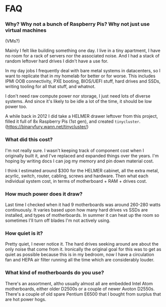 # FAQ

### Why? Why not a bunch of Raspberry Pis? Why not just use virtual machines
(VMs?)

Mainly I felt like building something one day.  I live in a tiny apartment,
I have no room for a rack of servers nor the associated noise.  And I had a
stack of random leftover hard drives I didn't have a use for.

In my day jobs I frequently deal with bare metal systems in datacenters, so
I want to replicate that in my homelab for better or for worse. This
includes IPMI OOB connectivity, PXE booting, BIOS/UEFI stuff, hard drives
and SSDs, writing tooling for all that stuff, and whatnot.

I don't need raw compute power nor storage, I just need lots of diverse
systems.  And since it's likely to be idle a lot of the time, it should be
low power too.

A while back in 2012 I did take a HELMER drawer leftover from this project,
filled it full of 8x Raspberry Pis (1st gen), and created `tinycluster`.
(https://binaryfury.wann.net/tinycluster/)

### What did this cost?

I'm not really sure.  I wasn't keeping track of component cost when I
originally built it, and I've replaced and expanded things over the years.
I'm hoping by writing docs I can jog my memory and pin down material cost.

I think I estimated around $300 for the HELMER cabinet, all the extra metal,
acyrlic, switch, router, cabling, screws and hardware.  Then what each
individual system cost, in terms of motherboard + RAM + drives cost.

### How much power does it draw?

Last time I checked when it had 9 motherboards was around 260-280 watts
continuously.  It varies based upon how many hard drives vs SSDs are installed,
and types of motherboards.  In summer it can heat up the room so sometimes
I'll turn off blades I'm not actively using.

### How quiet is it?

Pretty quiet, I never notice it.  The hard drives seeking around are about the
only noise that come from it.  Ironically the original goal for this was to 
get as quiet as possible because this is in my bedroom, now I have a
circulation fan and HEPA air filter running all the time which are
considerably louder.

### What kind of motherboards do you use?

There's an assortment, altho usually almost all are embedded Intel Atom
motherboards, either older D2500s or a couple of newer Avoton D2550s. There's
a couple of old spare Pentium E6500 that I bought from surplus that are
hot power hogs.
